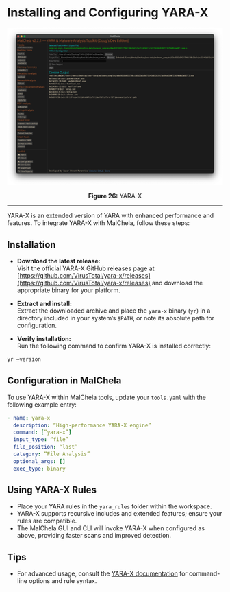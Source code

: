 # Installing and Configuring YARA-X

![YARA-X](../images/yara-x.png)

<p align="center"><strong>Figure 26:</strong> YARA-X </p>

---

YARA-X is an extended version of YARA with enhanced performance and features. To integrate YARA-X with MalChela, follow these steps:

## Installation

- **Download the latest release:**  
   Visit the official YARA-X GitHub releases page at [https://github.com/VirusTotal/yara-x/releases](https://github.com/VirusTotal/yara-x/releases) and download the appropriate binary for your platform.

- **Extract and install:**  
   Extract the downloaded archive and place the `yara-x` binary (`yr`) in a directory included in your system’s `$PATH`, or note its absolute path for configuration.

- **Verify installation:**  
   Run the following command to confirm YARA-X is installed correctly:

```bash
yr —version
```

## Configuration in MalChela

To use YARA-X within MalChela tools, update your `tools.yaml` with the following example entry:

```yaml
- name: yara-x
  description: “High-performance YARA-X engine”
  command: [“yara-x”]
  input_type: “file”
  file_position: “last”
  category: “File Analysis”
  optional_args: []
  exec_type: binary
```

## Using YARA-X Rules

- Place your YARA rules in the `yara_rules` folder within the workspace.
- YARA-X supports recursive includes and extended features; ensure your rules are compatible.
- The MalChela GUI and CLI will invoke YARA-X when configured as above, providing faster scans and improved detection.

## Tips

- For advanced usage, consult the [YARA-X documentation](https://github.com/Yara-Rules/yara-x) for command-line options and rule syntax.
